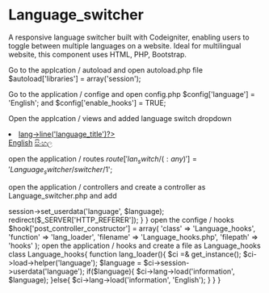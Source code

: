# Language_switcher
A responsive language switcher built with Codeigniter, enabling users to toggle between multiple languages on a website. Ideal for multilingual website, this component uses HTML, PHP, Bootstrap.

Go to the applcation / autoload and open autoload.php file
$autoload['libraries'] = array('session');

Go to the application / confige and open config.php
$config['language']	= 'English';
and
$config['enable_hooks'] = TRUE;

Open the applcation / views and added language switch dropdown 
  <li class="nav-item navbar-light dropdown">
                        <a class="nav-link dropdown-toggle" href="#" id="navbarDropdown" role="button" data-toggle="dropdown" aria-haspopup="true" aria-expanded="false">
                        <?=$this->lang->line('language_title')?>
                        </a>
                        <div class="dropdown-menu" aria-labelledby="navbarDropdown">
                        <a class="dropdown-item" href="<?=base_url()?>lan_switch/English">English</a>
                        <a class="dropdown-item" href="<?=base_url()?>lan_switch/Sinhala">සිංහල</a>
                        
   </li>

open the application / routes 
$route['lan_switch/(:any)'] = 'Language_switcher/switcher/$1';

open the application / controllers and create a controller as Language_switcher.php and add

<?php
defined('BASEPATH') OR exit('No direct script access allowed');

class Language_switcher extends CI_Controller {
    public function __construct() {
       parent::__construct();
   }

public function switcher($language)
{
    
        $this->session->set_userdata('language', $language);
        redirect($_SERVER['HTTP_REFERER']);
}  
}
open  the confige / hooks
$hook['post_controller_constructor'] = array(
        'class' => 'Language_hooks',
        'function' => 'lang_loader',
        'filename' => 'Language_hooks.php',
        'filepath' => 'hooks'
);

open the application / hooks and create a file as Language_hooks

class Language_hooks{

    function lang_loader(){
        $ci =& get_instance();
        $ci->load->helper('language');
        $language = $ci->session->userdata('language');
        if($language){
            $ci->lang->load('information', $language);
        }else{
            $ci->lang->load('information', 'English');
        }
    }
}

